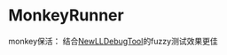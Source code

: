 # MonkeyRunner
monkey保活：
结合[NewLLDebugTool](https://github.com/didiaodanding/NewLLDebugTool)的fuzzy测试效果更佳
